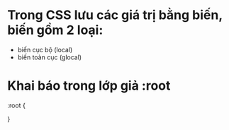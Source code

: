 # Trong CSS lưu các giá trị bằng biến, biến gồm 2 loại:

- biến cục bộ (local)
- biến toàn cục (glocal)

# Khai báo trong lớp giả :root

:root {

}
